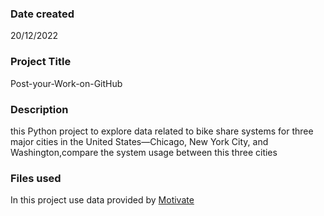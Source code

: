 

### Date created
20/12/2022

### Project Title
Post-your-Work-on-GitHub


### Description
this Python project  to explore data related to bike share systems for three major cities in the United States—Chicago, New York City, and Washington,compare the system usage between  this three cities


### Files used
In this project use data provided by [Motivate](https://motivateco.com/)



